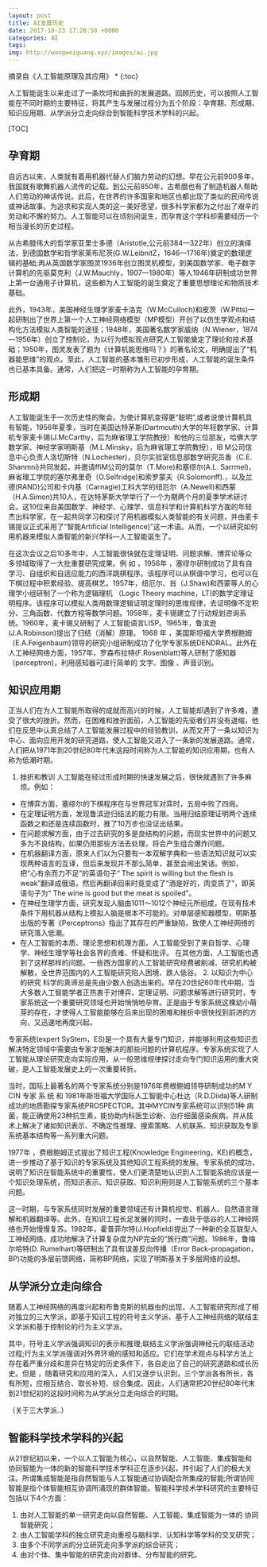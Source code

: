 ```yaml
---
layout: post
title: AI发展历史
date: 2017-10-23 17:28:58 +0800
categories: AI
tags: 
img: http://wangweiguang.xyz/images/ai.jpg
---
```


摘录自《人工智能原理及其应用》
* 
{:toc}

人工智能诞生以来走过了一条坎坷和曲折的发展道路。回顾历史，可以按照人工智能在不同时期的主要特征，将其产生与发展过程分为五个阶段：孕育期、形成期、知识应用期、从学派分立走向综合到智能科学技术学科的兴起。

[TOC]

## 孕育期
自远古以来，人类就有着用机器代替人们脑力劳动的幻想。早在公元前900多年，我国就有歌舞机器人流传的记载。到公元前850年，古希腊也有了制造机器人帮助人们劳动的神话传说。此后，在世界的许多国家和地区也都出现了类似的民间传说或神话故事。为追求和实现人类的这一美好愿望，很多科学家都为之付出了艰辛的劳动和不懈的努力。人工智能可以在顷刻间诞生，而孕育这个学科却需要经历一个相当漫长的历史过程。

从古希腊伟大的哲学家亚里士多德（Aristotle,公元前384—322年）创立的演绎法，到德国数学和哲学家莱布尼茨(G.W.LeibnitZ，1646—1716年)奠定的数理逻辑的基础;再从英国数学家图灵1936年创立图灵机模型，到美国数学家、电子数字计算机的先驱莫克利（J.W.Mauchly，1907—1980年）等人1946年研制成功世界上第一台通用子计算机，这些都为人工智能的诞生奠定了重要思想理论和物质技术基础。

此外，1943年，美国神经生理学家麦卡洛克（W.McCulloch)和皮茨（W.Pitts)一起研制出了世界上第一个人工神经网络模型（MP模型）开创了以仿生学观点和结构化方法模拟人类智能的途径；1948年，美国著名数学家威纳（N.Wiener，1874—1956年）创立了控制论，为以行为模拟观点研究人工智能奠定了理论和技术基础；1950年，图灵发表了题为《计算机能思维吗？》的著名论文，明确提出了“机器能思维”的观点。至此，人工智能的基本雏形已初步形成，人工智能的诞生条件也已基本具备。通常，人们把这一时期称为人工智能的孕育期。

## 形成期
人工智能诞生于一次历史性的聚会。为使计算机变得更“聪明”,或者说使计算机具有智能，1956年夏季，当时在美国达特茅斯(Dartmouth)大学的年轻数学家、计算机专家麦卡锡(J.McCarthy，后为麻省理工学院教授）和他的三位朋友，哈佛大学数学家、神经学家明斯基（M.L.Minsky，后为麻省理工学院教授），IB M公司信息中心负责人洛切斯特（N.Lochester)，贝尔实验室信息部数学研究员香（C.E. Shanmni)共同发起，并邀请ffiM公司的莫尔（T.More)和塞缪尔(A.L. Sarrmel)，麻省理工学院的塞尔弗里奇（O.Selfridge)和索罗蒙夫（R.Solomonff).，以及兰德(RAND)公司和卡内基（Carnagie)工科大学的纽厄尔（A.Newell)和西蒙（H.A.Simon)共10人，在达特茅斯大学举行了一个为期两个月的夏季学术研讨会。这10位来自美国数学、神经学、心理学、信息科学和计算机科学方面的年轻杰出科学家，在一起共同学习和探讨了用机器模拟人类智能的有关问题，并由麦卡锡提议正式采用了“智能Artificial Intelligence)”这一术语。从而，一个以研究如何用机器来模拟人类智能的新兴学科—人工智能诞生了。

在这次会议之后10多年中，人工智能很快就在定理证明、问题求解、博弈论等众多领域取得了一大批重要研究成果。例 如 ，1956年 ，塞缪尔研制成功了具有自学习、自组织和自适应能力的西洋跳棋程序。该程序可以从棋谱中学习，也可以在下棋过程中积累经验、提高棋艺。1957年，纽厄尔、肖（J.Shaw)和西蒙等人的心理学小组研制了一个称为逻辑理机 （Logic Theory machine，LT)的数学定理证明程序。该程序可以模拟人类用数理逻辑证明定理时的思维规律，去证明像不定积分、三角函数、代数方程等数学问题。1958年，麦卡锡建立了行动规划咨询系统。1960年，麦卡锡又研制了 人工智能语言LISP。1965年，鲁滨逊(J.A.Robinson)提出了归结（消解）原理。 1968 年 ，美国斯坦福大学费根鲍姆（E.A.Feigenbaum)领导的研究小组研制成功了化学专家系统DENDRAL。此外在人工神经网络方面，1957年，罗森布拉特(F.Rosenblatt)等人研制了感知器（perceptron)，利用感知器可进行简单的 文字、图像 、声音识别。

## 知识应用期
正当人们在为人工智能所取得的成就而高兴的时候，人工智能却遇到了许多难，遭受了很大的挫折。然而，在困难和挫折面前，人工智能的先驱者们并没有退缩，他们在反思中认真总结了人工智能发展过程中的经验教训，从而又开了一条以知识为中心、面向应用开发的研究道路，使人工智能又进入了一条新的发展道路。通常，人们把从1971年到20世纪80年代末这段时间称为人工智能的知识应用期，也有人称为低潮时期。
  1. 挫折和教训
    人工智能在经过形成时期的快速发展之后，很快就遇到了许多麻烦。例如：
* 在博弈方面，塞缪尔的下棋程序在与世界冠军对弈时，五局中败了四局。
* 在定理证明方面，发现鲁滨逊归结法的能力有限。当用归结原理证明两个连续函数之和还是连续函数时，推了10万步也没证出结果。
* 在问题求解方面，由于过去研究的多是良结构的问题，而现实世界中的问题又多为不良结构，如果仍用那些方法去处理，将会产生组合爆炸问题。
* 在机器翻译方面，原来人们以为只要有一本双解字典和一些语法知识就可以实现两种语言的互译，但后来发现并不那么简单，甚至会闹出笑话。例如，把“心有余而力不足”的英语句子“ The spirit is willing but the flesh is weak”翻译成俄语，然后再翻译回来时竟变成了“酒是好的，肉变质了”，即英语句子为“ The wine is good but the meat is spoiled”。
* 在神经生理学方面，研究发现人脑由1011〜1012个神经元所组成，在现有技术条件下用机器从结构上模拟人脑是根本不可能的。对单层感知器模型，明斯基出版的专著《Perceptrons》指出了其存在的严重缺陷，致使人工神经网络的研究落入低潮。
* 在人工智能的本质、理论思想和机理方面，人工智能受到了来自哲学、心理 学、神经生理学等社会各界的责难、怀疑和批评。
  在其他方面，人工智能也遇到了这样那样的问题。一些西方国家的人工智能研究经费被削减、研究机构被解散，全世界范围内的人工智能研究陷人困境、跌人低谷。
  2. 以知识为中心的研究
  科学的真谛总是先由少数人创造出来的。早在20世纪60年代中期，当大多数人工智能学者正热衷于对博弈、定理证明、问题求解等进行研究时，专家系统这一个重要研究领域也开始悄悄地孕育。正是由于专家系统这棵幼小萌芽的存在，才使得人工智能能够在后来出现的困难和挫折中很快找到前进的方向，又迅速地再度兴起。

专家系统(expert SyStem，ES)是一个具有大量专门知识，并能够利用这些知识去解决特定领域中需要由专家才能解决的那些问题的计算机程序。专家系统实现了人工智能从理论研究走向实际应用，从一般思维规律探讨走向专门知识运用的重大突破，是人工智能发展史上的一次重要转折。

当时，国际上最著名的两个专家系统分别是1976年费根鲍姆领导研制成功的M Y CIN 专家 系 统 和 1981年斯坦福大学国际人工智能中心杜达（R.D.Diida)等人研制成功的地质勘探专家系统PROSPECTOR。其中MYCIN专家系统可以识别51种 病菌，能正确使用23种抗生素，能协助内科医生诊断、治疗细菌感染疾病，并从技术上解决了诸如知识表示、不确定性推理、搜索策略、人机联系、知识获取及专家系统基本结构等一系列重大问题。

1977年 ，费根鲍姆正式提出了知识工程(Knowledge Engineering，KE)的概念，进一步推动了基于知识的专家系统及其他知识工程系统的发展。专家系统的成功，说明了知识在智能系统中的重要性，使人们更清楚地认识到人工智能系统应该是一个知识处理系统，而知识表示、知识获取、知识利用则是人工智能系统的三个基本问题。

这一时期，与专家系统同时发展的重要领域还有计算机视觉、机器人、自然语言理解和机器翻译等。此外，在知识工程长足发展的同时，一直处于低谷的人工神经网络也开始慢慢复苏。1982年，霍普菲尔特(J.Hopfield)提出了一种新的全互联型人工神经网络，成功地解决了计算复杂度为NP完全的“旅行商”问题。1986年，鲁梅尔哈特(D. Rumelhart)等研制出了具有误差反向传播（Error Back-propagation，BP)功能的多层前馈网络，简称BP网络，实现了明斯基关于多层网络的设想。

## 从学派分立走向综合
随着人工神经网络的再度兴起和布鲁克斯的机器虫的出现，人工智能研究形成了相对独立的三大学派，即基于知识工程的符号主义学派、基于人工神经网络的联结主义学派和基于控制论的行为主义学派。

其中，符号主义学派强调知识的表示和推理;联结主义学派强调神经元的联结活动过程;行为主义学派强调对外界环境的感知和适应。它们在学术观点与科学方法上存在着严重分歧和差异在特定的历史条件下，各自走出了自己的研究道路和成长历史。但是 ，随着研究和应用的深入，人们又逐步认识到，三个学派各有所长，各有所短，应相互结合、取长补短、综合集成。因此，人们通常把20世纪80年代末到21世纪初的这段时间称为从学派分立走向综合的时期。

（关于三大学派..）

## 智能科学技术学科的兴起
从21世纪初以来，一个以人工智能为核心，以自然智能、人工智能、集成智能和协同智能为一体的新的智能科学技术学科正在逐步兴起，并引起了人们的极大关注。所谓集成智能是指自然智能与人工智能通过协调配合所集成的智能;所谓协同智能是指个体智能相互协调所涌现的群体智能。智能科学技术学科研究的主要特征包括以下4个方面：
1. 由对人工智能的单一研究走向以自然智能、人工智能、集成智能为一体的 协同智能研究；
2. 由人工智能学科的独立研究走向重视与脑科学、认知科学等学科的交叉研究；
3. 由多个不同学派的分立研究走向多学派的综合研究；
4. 由对个体、集中智能的研究走向对群体、分布智能的研究。